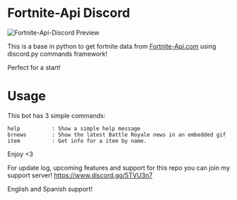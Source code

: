 # Fortnite-Api Discord
![Fortnite-Api-Discord Preview](https://cdn.discordapp.com/attachments/736344622284013571/736349500943237170/fortnite-api-discord-preview.gif)

This is a base in python to get fortnite data from [Fortnite-Api.com](https://fortnite-api.com/) using discord.py commands framework!

Perfect for a start!

# Usage
This bot has 3 simple commands:
```
help          : Show a simple help message
brnews        : Show the latest Battle Royale news in an embedded gif
item          : Get info for a item by name.
```
Enjoy <3

For update log, upcoming features and support for this repo you can join my support server!
https://www.discord.gg/5TVU3n7

English and Spanish support!